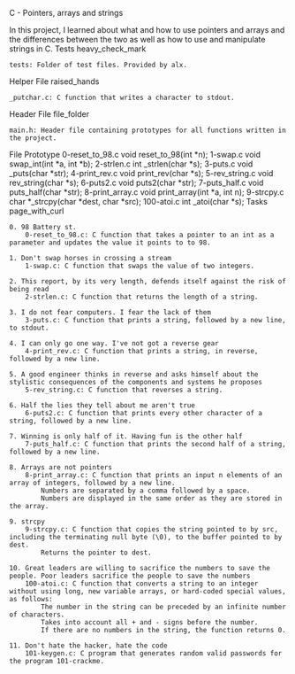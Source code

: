 C - Pointers, arrays and strings

In this project, I learned about what and how to use pointers and arrays and the differences between the two as well as how to use and manipulate strings in C.
Tests heavy_check_mark

    tests: Folder of test files. Provided by alx.

Helper File raised_hands

    _putchar.c: C function that writes a character to stdout.

Header File file_folder

    main.h: Header file containing prototypes for all functions written in the project.

File 	Prototype
0-reset_to_98.c 	void reset_to_98(int *n);
1-swap.c 	void swap_int(int *a, int *b);
2-strlen.c 	int _strlen(char *s);
3-puts.c 	void _puts(char *str);
4-print_rev.c 	void print_rev(char *s);
5-rev_string.c 	void rev_string(char *s);
6-puts2.c 	void puts2(char *str);
7-puts_half.c 	void puts_half(char *str);
8-print_array.c 	void print_array(int *a, int n);
9-strcpy.c 	char *_strcpy(char *dest, char *src);
100-atoi.c 	int _atoi(char *s);
Tasks page_with_curl

    0. 98 Battery st.
        0-reset_to_98.c: C function that takes a pointer to an int as a parameter and updates the value it points to to 98.

    1. Don't swap horses in crossing a stream
        1-swap.c: C function that swaps the value of two integers.

    2. This report, by its very length, defends itself against the risk of being read
        2-strlen.c: C function that returns the length of a string.

    3. I do not fear computers. I fear the lack of them
        3-puts.c: C function that prints a string, followed by a new line, to stdout.

    4. I can only go one way. I've not got a reverse gear
        4-print_rev.c: C function that prints a string, in reverse, followed by a new line.

    5. A good engineer thinks in reverse and asks himself about the stylistic consequences of the components and systems he proposes
        5-rev_string.c: C function that reverses a string.

    6. Half the lies they tell about me aren't true
        6-puts2.c: C function that prints every other character of a string, followed by a new line.

    7. Winning is only half of it. Having fun is the other half
        7-puts_half.c: C function that prints the second half of a string, followed by a new line.

    8. Arrays are not pointers
        8-print_array.c: C function that prints an input n elements of an array of integers, followed by a new line.
            Numbers are separated by a comma followed by a space.
            Numbers are displayed in the same order as they are stored in the array.

    9. strcpy
        9-strcpy.c: C function that copies the string pointed to by src, including the terminating null byte (\0), to the buffer pointed to by dest.
            Returns the pointer to dest.

    10. Great leaders are willing to sacrifice the numbers to save the people. Poor leaders sacrifice the people to save the numbers
        100-atoi.c: C function that converts a string to an integer without using long, new variable arrays, or hard-coded special values, as follows:
            The number in the string can be preceded by an infinite number of characters.
            Takes into account all + and - signs before the number.
            If there are no numbers in the string, the function returns 0.

    11. Don't hate the hacker, hate the code
        101-keygen.c: C program that generates random valid passwords for the program 101-crackme.

